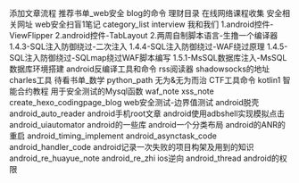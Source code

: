 添加文章流程
推荐书单_web安全
blog的命令
理财目录
在线网络课程收集
安全相关网址
web安全扫盲1笔记
category_list
interview
我和我们
1.android控件-ViewFlipper
2.android控件-TabLayout
2.两周自制脚本语言-生撸一个编译器
1.4.3-SQL注入防御绕过-二次注入
1.4.4-SQL注入防御绕过-WAF绕过原理
1.4.5-SQL注入防御绕过-SQLmap绕过WAF脚本编写
1.5.1-MsSQL数据库注入-MsSQL数据库环境搭建
android反编译工具和命令
rss阅读器
shadowsocks的地址
charles工具
待看书单_数学
python_path
无为&无为而治
CTF工具命令
kotlin1
智能合约教程
用于安全测试的Mysql函数
waf_note
xss_note
create_hexo_codingpage_blog
web安全测试-边界值测试
android脱壳
android_auto_reader
android手机root文章
android使用adbshell实现模拟点击
android_uiautomator
android的一些库
android一个分类布局
android的ANR的重启
android_timing_implement
android_asynctask_code
android_handler_code
android记录一次失败的项目构架及用到的知识
android_re_huayue_note
android_re_zhi
ios逆向
android_thread
android的权限